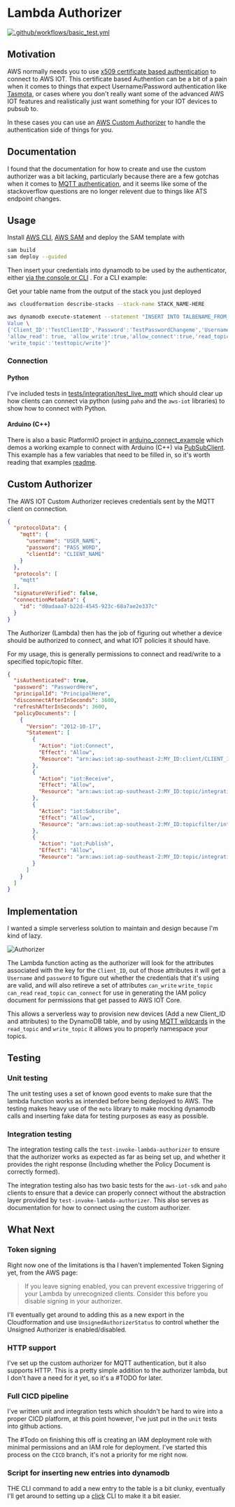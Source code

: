 # Lambda Authorizer

[![.github/workflows/basic_test.yml](https://github.com/SrzStephen/python-aws-iot-custom-authorizer/actions/workflows/basic_test.yml/badge.svg?branch=main)](https://github.com/SrzStephen/python-aws-iot-custom-authorizer/actions/workflows/basic_test.yml)

## Motivation

AWS normally needs you to
use [x509 certificate based authentication](https://docs.aws.amazon.com/iot/latest/developerguide/x509-client-certs.html)
to connect to AWS IOT. This certificate based Authention can be a bit of a pain when it comes to things that expect
Username/Password authentication like [Tasmota](https://tasmota.github.io/docs/AWS-IoT/#1-prerequisites), or cases
where you don't really want some of the advanced AWS IOT features and realistically just want something for your IOT
devices to pubsub to.

In these cases you can use
an [AWS Custom Authorizer](https://docs.aws.amazon.com/iot/latest/developerguide/custom-authentication.html)
to handle the authentication side of things for you.

## Documentation

I found that the documentation for how to create and use the custom authorizer was a bit lacking, particularly because
there are a few gotchas when it comes
to [MQTT authentication](https://docs.aws.amazon.com/iot/latest/developerguide/custom-auth.html),
and it seems like some of the stackoverflow questions are no longer relevent due to things like ATS endpoint changes.

## Usage

Install [AWS CLI](https://docs.aws.amazon.com/cli/latest/userguide/getting-started-install.html),
[AWS SAM](https://docs.aws.amazon.com/serverless-application-model/latest/developerguide/serverless-sam-cli-install.html)
and deploy the SAM template with

```zsh
sam build
sam deploy --guided
````

Then insert your credentials into dynamodb to be used by the authenticator,
either [via the console or CLI](https://docs.aws.amazon.com/amazondynamodb/latest/developerguide/getting-started-step-2.html)
.
For a CLI example:

Get your table name from the output of the stack you just deployed

```zsh
aws cloudformation describe-stacks --stack-name STACK_NAME-HERE
```

```zsh
aws dynamodb execute-statement --statement "INSERT INTO TALBENAME_FROM_PREVIOUS \
Value \
{'Client_ID':'TestClientID','Password':'TestPasswordChangeme','Username':'TestUserChangeMe', 
'allow_read': true, 'allow_write':true,'allow_connect':true,'read_topic':'testopic/read',
'write_topic':'testtopic/write'}"
```

### Connection

#### Python

I've included tests in [tests/integration/test_live_mqtt](tests/integration/test_live_mqtt.py) which should clear up how
clients can connect via python
(using `paho` and the `aws-iot` libraries) to show how to connect with Python.

#### Arduino (C++)

There is also a basic PlatformIO project in [arduino_connect_example](arduino_connect_example) which demos a working
example to connect with Arduino (C++) via [PubSubClient](https://pubsubclient.knolleary.net/). This example has a few
variables that need to be filled in, so it's worth reading that examples [readme](arduino_connect_example/README.md).

## Custom Authorizer

The AWS IOT Custom Authorizer recieves credentials sent by the MQTT client on connection.

```json
{
  "protocolData": {
    "mqtt": {
      "username": "USER_NAME",
      "password": "PASS_WORD",
      "clientId": "CLIENT_NAME"
    }
  },
  "protocols": [
    "mqtt"
  ],
  "signatureVerified": false,
  "connectionMetadata": {
    "id": "d0adaaa7-b22d-4545-923c-68a7ae2e337c"
  }
}
```
The Authorizer (Lambda) then has the job of figuring out whether a device should be authorized to connect, and what
IOT policies it should have.

For my usage, this is generally permissions to connect and read/write to a specified topic/topic filter.

```json
{
  "isAuthenticated": true,
  "password": "PasswordHere",
  "principalId": "PrincipalHere",
  "disconnectAfterInSeconds": 3600,
  "refreshAfterInSeconds": 3600,
  "policyDocuments": [
    {
      "Version": "2012-10-17",
      "Statement": [
        {
          "Action": "iot:Connect",
          "Effect": "Allow",
          "Resource": "arn:aws:iot:ap-southeast-2:MY_ID:client/CLIENT_ID"
        },
        {
          "Action": "iot:Receive",
          "Effect": "Allow",
          "Resource": "arn:aws:iot:ap-southeast-2:MY_ID:topic/integration/cbb38fe8/read"
        },
        {
          "Action": "iot:Subscribe",
          "Effect": "Allow",
          "Resource": "arn:aws:iot:ap-southeast-2:MY_ID:topicfilter/integration/cbb38fe8/read"
        },
        {
          "Action": "iot:Publish",
          "Effect": "Allow",
          "Resource": "arn:aws:iot:ap-southeast-2:MY_ID:topic/integration/cbb38fe8/write"
        }
      ]
    }
  ]
}
```

## Implementation

I wanted a simple serverless solution to maintain and design because I'm kind of lazy.

![Authorizer](docs/authorizer_example.png)

The Lambda function acting as the authorizer will look for the attributes associated with the key for the `Client_ID`,
out of those attributes it will get a `Username` and `password` to figure out whether the credentials that it's using
are valid, and will also retireve a set of attributes `can_write` `write_topic` `can_read` `read_topic` `can_connect`
for use in generating the IAM policy document for permissions that get passed to AWS IOT Core.

This allows a serverless way to provision new devices (Add a new Client_ID and attributes) to the DynamoDB table,
and by using [MQTT wildcards](https://www.hivemq.com/blog/mqtt-essentials-part-5-mqtt-topics-best-practices/) in the
`read_topic` and `write_topic` it allows you to properly namespace your topics.

## Testing

### Unit testing

The unit testing uses a set of known good events to make sure that the lambda function works as intended before being
deployed to AWS. The testing makes heavy use of the `moto` library to make mocking dynamodb calls and inserting fake
data for testing purposes as easy as possible.

### Integration testing

The integration testing calls the `test-invoke-lambda-authorizer` to ensure that the authorizer works as expected as
far as being set up, and whether it provides the right response (Including whether the Policy Document is correctly
formed).

The integration testing also has two basic tests for the `aws-iot-sdk` and `paho` clients to ensure that a device
can properly connect without the abstraction layer provided by `test-invoke-lambda-authorizer`. This also serves as
documentation for how to connect using the custom authorizer.

## What Next

### Token signing

Right now one of the limitations is tha I haven't implemented Token Signing yet, from the AWS page:
> If you leave signing enabled, you can prevent excessive triggering of your Lambda by unrecognized clients. Consider
> this before you disable signing in your authorizer.

I'll eventually get around to adding this as a new export in the Cloudformation and use `UnsignedAuthorizerStatus` to
control whether the Unsigned Authorizer is enabled/disabled.

### HTTP support

I've set up the custom authorizer for MQTT authentication, but it also supports HTTP. This is a pretty simple addition
to the authorizer lambda, but I don't have a need for it yet, so it's a #TODO for later.

### Full CICD pipeline

I've written unit and integration tests which shouldn't be hard to wire into a proper CICD platform, at this point
however, I've just put in the `unit` tests into github actions.

The #Todo on finishing this off is creating an IAM deployment role with minimal permissions and
an IAM role for deployment. I've started this process on the `CICD` branch, it's not a priority for me
right now.

### Script for inserting new entries into dynamodb

THE CLI command to add a new entry to the table is a bit clunky, eventually I'll get around to setting up a
[click](https://click.palletsprojects.com/en/8.1.x/) CLI to make it a bit easier.